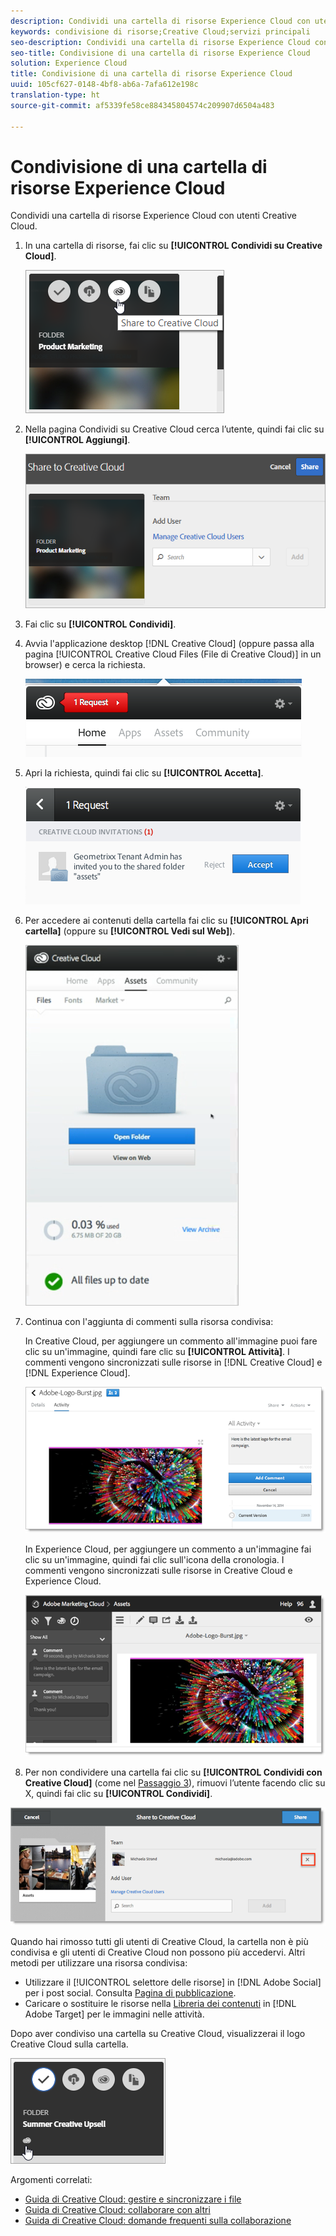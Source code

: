 ```yaml
---
description: Condividi una cartella di risorse Experience Cloud con utenti Creative Cloud.
keywords: condivisione di risorse;Creative Cloud;servizi principali
seo-description: Condividi una cartella di risorse Experience Cloud con utenti Creative Cloud.
seo-title: Condivisione di una cartella di risorse Experience Cloud
solution: Experience Cloud
title: Condivisione di una cartella di risorse Experience Cloud
uuid: 105cf627-0148-4bf8-ab6a-7afa612e198c
translation-type: ht
source-git-commit: af5339fe58ce884345804574c209907d6504a483

---
```



# Condivisione di una cartella di risorse Experience Cloud

Condividi una cartella di risorse Experience Cloud con utenti Creative Cloud.

1. In una cartella di risorse, fai clic su **[!UICONTROL Condividi su Creative Cloud]**.

   ![Risultato passaggio](assets/asset-share-cc.png)
1. Nella pagina Condividi su Creative Cloud cerca l’utente, quindi fai clic su **[!UICONTROL Aggiungi]**.

   ![](assets/asset-share-cc-page.png)

1. Fai clic su **[!UICONTROL Condividi]**.
1. Avvia l&#39;applicazione desktop [!DNL Creative Cloud] (oppure passa alla pagina [!UICONTROL Creative Cloud Files (File di Creative Cloud)] in un browser) e cerca la richiesta.

   ![](assets/cc_share_request.png)
1. Apri la richiesta, quindi fai clic su **[!UICONTROL Accetta]**.

   ![Risultato passaggio](assets/cc_share_accept.png)
1. Per accedere ai contenuti della cartella fai clic su **[!UICONTROL Apri cartella]** (oppure su **[!UICONTROL Vedi sul Web]**).

   ![Risultato passaggio](assets/creative_cloud_open_folder.png)
1. Continua con l&#39;aggiunta di commenti sulla risorsa condivisa:

   In Creative Cloud, per aggiungere un commento all&#39;immagine puoi fare clic su un&#39;immagine, quindi fare clic su **[!UICONTROL Attività]**. I commenti vengono sincronizzati sulle risorse in [!DNL Creative Cloud] e [!DNL Experience Cloud].

   ![](assets/asset_comment_cc.png)

   In Experience Cloud, per aggiungere un commento a un&#39;immagine fai clic su un&#39;immagine, quindi fai clic sull&#39;icona della cronologia. I commenti vengono sincronizzati sulle risorse in Creative Cloud e Experience Cloud.

   ![](assets/asset_comment_mac.png)

1. Per non condividere una cartella fai clic su **[!UICONTROL Condividi con Creative Cloud]** (come nel [Passaggio 3](../experience-cloud-assets/t-share-creative-cloud.md#step_BA17CFA185284641A9B878BA29551996)), rimuovi l’utente facendo clic su X, quindi fai clic su **[!UICONTROL Condividi]**.

![](assets/asset_remove_user.png)

Quando hai rimosso tutti gli utenti di Creative Cloud, la cartella non è più condivisa e gli utenti di Creative Cloud non possono più accedervi.
Altri metodi per utilizzare una risorsa condivisa:

* Utilizzare il [!UICONTROL selettore delle risorse] in [!DNL Adobe Social] per i post social. Consulta [Pagina di pubblicazione](https://marketing.adobe.com/resources/help/en_US/social/?f=c_pub_publisher).
* Caricare o sostituire le risorse nella [Libreria dei contenuti](https://marketing.adobe.com/resources/help/it_IT/target/target/?f=c_manage_content) in [!DNL Adobe Target] per le immagini nelle attività.

Dopo aver condiviso una cartella su Creative Cloud, visualizzerai il logo Creative Cloud sulla cartella.

![](assets/asset-cc-logo.png)

Argomenti correlati:

* [Guida di Creative Cloud: gestire e sincronizzare i file](https://helpx.adobe.com/it/creative-cloud/help/sync-files.html)
* [Guida di Creative Cloud: collaborare con altri](https://helpx.adobe.com/it/creative-cloud/help/collaboration.html)
* [Guida di Creative Cloud: domande frequenti sulla collaborazione](https://helpx.adobe.com/it/creative-cloud/help/collaboration-faq.html)
